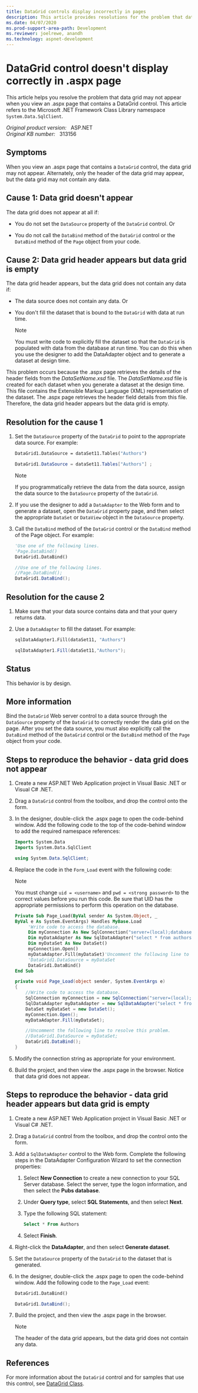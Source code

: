 ```yaml
---
title: DataGrid controls display incorrectly in pages
description: This article provides resolutions for the problem that data grid may not appear when you view an .aspx page that contains a DataGrid control.
ms.date: 04/07/2020
ms.prod-support-area-path: Development
ms.reviewer: joelrewe, anandh
ms.technology: aspnet-development
---
```

# DataGrid control doesn't display correctly in .aspx page

This article helps you resolve the problem that data grid may not appear when you view an .aspx page that contains a DataGrid control. This article refers to the Microsoft .NET Framework Class Library namespace `System.Data.SqlClient`.

_Original product version:_ &nbsp; ASP.NET  
_Original KB number:_ &nbsp; 313156

## Symptoms

When you view an .aspx page that contains a `DataGrid` control, the data grid may not appear. Alternately, only the header of the data grid may appear, but the data grid may not contain any data.

## Cause 1: Data grid doesn't appear

The data grid does not appear at all if:

- You do not set the `DataSource` property of the `DataGrid` control. Or

- You do not call the `DataBind` method of the `DataGrid` control or the `DataBind` method of the `Page` object from your code.

## Cause 2: Data grid header appears but data grid is empty

The data grid header appears, but the data grid does not contain any data if:

- The data source does not contain any data. Or

- You don't fill the dataset that is bound to the `DataGrid` with data at run time.

    > [!NOTE]
    > You must write code to explicitly fill the dataset so that the `DataGrid` is populated with data from the database at run time. You can do this when you use the designer to add the DataAdapter object and to generate a dataset at design time.

This problem occurs because the .aspx page retrieves the details of the header fields from the *DataSetName.xsd* file. The *DataSetName.xsd* file is created for each dataset when you generate a dataset at the design time. This file contains the Extensible Markup Language (XML) representation of the dataset. The .aspx page retrieves the header field details from this file. Therefore, the data grid header appears but the data grid is empty.

## Resolution for the cause 1

1. Set the `DataSource` property of the `DataGrid` to point to the appropriate data source. For example:

    ```vb
    DataGrid1.DataSource = dataSet11.Tables("Authors")
    ```

    ```csharp
    DataGrid1.DataSource = dataSet11.Tables["Authors"] ;
    ```

    > [!NOTE]
    > If you programmatically retrieve the data from the data source, assign the data source to the `DataSource` property of the `DataGrid`.

2. If you use the designer to add a `DataAdapter` to the Web form and to generate a dataset, open the `DataGrid` property page, and then select the appropriate `DataSet` or `DataView` object in the `DataSource` property.

3. Call the `DataBind` method of the `DataGrid` control or the `DataBind` method of the Page object. For example:

    ```vb
    'Use one of the following lines.
    'Page.DataBind()
    DataGrid1.DataBind()
    ```

    ```csharp
    //Use one of the following lines.
    //Page.DataBind();
    DataGrid1.DataBind();
    ```

## Resolution for the cause 2

1. Make sure that your data source contains data and that your query returns data.

2. Use a `DataAdapter` to fill the dataset. For example:

    ```vb
    sqlDataAdapter1.Fill(dataSet11, "Authors")
    ```

    ```csharp
    sqlDataAdapter1.Fill(dataSet11,"Authors");

## Status

This behavior is by design.

## More information

Bind the `DataGrid` Web server control to a data source through the `DataSource` property of the `DataGrid` to correctly render the data grid on the page. After you set the data source, you must also explicitly call the `DataBind` method of the `DataGrid` control or the `DataBind` method of the `Page` object from your code.

## Steps to reproduce the behavior - data grid does not appear

1. Create a new ASP.NET Web Application project in Visual Basic .NET or Visual C# .NET.
2. Drag a `DataGrid` control from the toolbox, and drop the control onto the form.
3. In the designer, double-click the .aspx page to open the code-behind window. Add the following code to the top of the code-behind window to add the required namespace references:

    ```vb
    Imports System.Data
    Imports System.Data.SqlClient
    ```

    ```csharp
    using System.Data.SqlClient;
    ```

4. Replace the code in the `Form_Load` event with the following code:

    > [!NOTE]
    > You must change `uid = <username>` and `pwd = <strong password>` to the correct values before you run this code. Be sure that UID has the appropriate permissions to perform this operation on the database.

    ```vb
    Private Sub Page_Load(ByVal sender As System.Object, _
    ByVal e As System.EventArgs) Handles MyBase.Load
         'Write code to access the database.
         Dim myConnection As New SqlConnection("server=(local);database=pubs;uid=<username>;pwd=<strong password>")
         Dim myDataAdapter As New SqlDataAdapter("select * from authors", myConnection)
         Dim myDataSet As New DataSet()
         myConnection.Open()
         myDataAdapter.Fill(myDataSet)'Uncomment the following line to resolve this problem.
         'DataGrid1.DataSource = myDataSet
         DataGrid1.DataBind()
    End Sub
    ```

    ```csharp
    private void Page_Load(object sender, System.EventArgs e)
    {
        //Write code to access the database.
        SqlConnection myConnection = new SqlConnection("server=(local);database=pubs;uid=<username>;pwd=<strong password>");
        SqlDataAdapter myDataAdapter = new SqlDataAdapter("select * from authors", myConnection);
        DataSet myDataSet = new DataSet();
        myConnection.Open();
        myDataAdapter.Fill(myDataSet);

        //Uncomment the following line to resolve this problem.
        //DataGrid1.DataSource = myDataSet;
        DataGrid1.DataBind();
    }
    ```

5. Modify the connection string as appropriate for your environment.
6. Build the project, and then view the .aspx page in the browser. Notice that data grid does not appear.

## Steps to reproduce the behavior - data grid header appears but data grid is empty

1. Create a new ASP.NET Web Application project in Visual Basic .NET or Visual C# .NET.
2. Drag a `DataGrid` control from the toolbox, and drop the control onto the form.
3. Add a `SqlDataAdapter` control to the Web form. Complete the following steps in the DataAdapter Configuration Wizard to set the connection properties:

    1. Select **New Connection** to create a new connection to your SQL Server database. Select the server, type the logon information, and then select the **Pubs database**.
    2. Under **Query type**, select **SQL Statements**, and then select **Next**.
    3. Type the following SQL statement:

        ```sql
        Select * From Authors
        ```

    4. Select **Finish**.
4. Right-click the **DataAdapter**, and then select **Generate dataset**.
5. Set the `DataSource` property of the `DataGrid` to the dataset that is generated.
6. In the designer, double-click the .aspx page to open the code-behind window. Add the following code to the `Page_Load` event:

    ```vb
    DataGrid1.DataBind()
    ```

    ```csharp
    DataGrid1.DataBind();
    ```

7. Build the project, and then view the .aspx page in the browser.

    > [!NOTE]
    > The header of the data grid appears, but the data grid does not contain any data.

## References

For more information about the `DataGrid` control and for samples that use this control, see [DataGrid Class](/dotnet/api/system.web.ui.webcontrols.datagrid?view=netframework-4.8&preserve-view=true).
